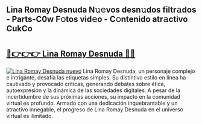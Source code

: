 ## Lina Romay Desnuda N𝚞𝚎vos desn𝚞dos filtr𝚊dos - Parts-C0w F𝚘tos vid𝚎o - C𝚘ntenido atr𝚊ctivo CukCo

# <h2><a href="http://mb6qro.tromn.icu/?c=Lina+Romay+Desnuda">🔗👉👉👉 Lina Romay Desnuda 🔗🔗</a></h2>

[![Lina Romay Desnuda nuevo](https://i.imgur.com/pEAQMta.gif)](http://mb6qro.tromn.icu/?c=Lina+Romay+Desnuda)
Lina Romay Desnuda, un personaje complejo e intrigante, desafía las etiquetas simples. Su distintivo estilo en línea ha cautivado y provocado críticas, generando debates sobre ética, autoexpresión y la dinámica de las sociedades digitales. A pesar de la incertidumbre de sus próximas acciones, su impacto en la comunidad virtual es profundo. Armado con una dedicación inquebrantable y un atractivo innegable, el progreso de Lina Romay Desnuda en el universo virtual es ilimitado.
